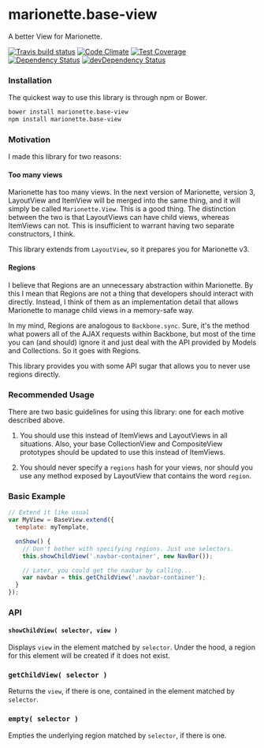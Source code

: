 # marionette.base-view

A better View for Marionette.

[![Travis build status](http://img.shields.io/travis/jmeas/marionette.base-view.svg?style=flat)](https://travis-ci.org/jmeas/marionette.base-view)
[![Code Climate](https://codeclimate.com/github/jmeas/marionette.base-view/badges/gpa.svg)](https://codeclimate.com/github/jmeas/marionette.base-view)
[![Test Coverage](https://codeclimate.com/github/jmeas/marionette.base-view/badges/coverage.svg)](https://codeclimate.com/github/jmeas/marionette.base-view)
[![Dependency Status](https://david-dm.org/jmeas/marionette.base-view.svg)](https://david-dm.org/jmeas/marionette.base-view)
[![devDependency Status](https://david-dm.org/jmeas/marionette.base-view/dev-status.svg)](https://david-dm.org/jmeas/marionette.base-view#info=devDependencies)

### Installation

The quickest way to use this library is through npm or Bower.

```sh
bower install marionette.base-view
npm install marionette.base-view
```

### Motivation

I made this library for two reasons:

#### Too many views

Marionette has too many views. In the next version of Marionette, version 3, LayoutView and ItemView will
be merged into the same thing, and it will simply be called `Marionette.View`. This is a good thing. The distinction
between the two is that LayoutViews can have child views, whereas ItemViews can not. This is insufficient to
warrant having two separate constructors, I think.

This library extends from `LayoutView`, so it prepares you for Marionette v3.

#### Regions

I believe that Regions are an unnecessary abstraction within Marionette. By this I mean that Regions are not a thing that
developers should interact with directly. Instead, I think of them as an implementation detail that allows Marionette to
manage child views in a memory-safe way.

In my mind, Regions are analogous to `Backbone.sync`. Sure, it's the method what powers all of the AJAX requests within Backbone,
but most of the time you can (and should) ignore it and just deal with the API provided by Models and Collections. So it goes
with Regions.

This library provides you with some API sugar that allows you to never use regions directly.

### Recommended Usage

There are two basic guidelines for using this library: one for each motive described above.

1. You should use this instead of ItemViews and LayoutViews in all situations. Also, your base CollectionView and CompositeView
prototypes should be updated to use this instead of ItemViews.

2. You should never specify a `regions` hash for your views, nor should you use any method exposed by LayoutView that contains the word
`region`.

### Basic Example

```js
// Extend it like usual
var MyView = BaseView.extend({
  template: myTemplate,

  onShow() {
    // Don't bother with specifying regions. Just use selectors.
    this.showChildView('.navbar-container', new NavBar());

    // Later, you could get the navbar by calling...
    var navbar = this.getChildView('.navbar-container');
  }
});
```

### API

#### `showChildView( selector, view )`

Displays `view` in the element matched by `selector`. Under the hood, a region for this element will be created if it does not exist.

### `getChildView( selector )`

Returns the `view`, if there is one, contained in the element matched by `selector`.

### `empty( selector )`

Empties the underlying region matched by `selector`, if there is one.

